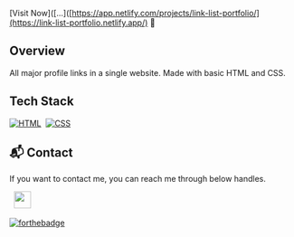 [Visit Now]([...]([https://app.netlify.com/projects/link-list-portfolio/](https://link-list-portfolio.netlify.app/) 🚀

## Overview

All major profile links in a single website.
Made with basic HTML and CSS.

## Tech Stack
[![HTML](https://img.shields.io/badge/html5%20-%23E34F26.svg?&style=for-the-badge&logo=html5&logoColor=white)](https://github.com/jigar-sable/LinkList/search?l=html)&nbsp;
[![CSS](https://img.shields.io/badge/css3%20-%231572B6.svg?&style=for-the-badge&logo=css3&logoColor=white)](https://github.com/jigar-sable/LinkList/search?l=css)&nbsp;

<h2>📬 Contact</h2>

If you want to contact me, you can reach me through below handles.

&nbsp;&nbsp;<a href="[https://www.linkedin.com/in/jigar-sable/](https://www.linkedin.com/in/rohit-patel-75a174247/)"><img src="https://www.felberpr.com/wp-content/uploads/linkedin-logo.png" width="30"></img></a>


[![forthebadge](https://forthebadge.com/images/badges/built-with-love.svg)](https://forthebadge.com)
